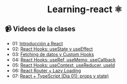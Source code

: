 <div align="center">

# Learning-react ⚛️

</div>

## 📹 Videos de la clases

- 01: [Introducción a React](https://www.twitch.tv/videos/1704282150?filter=archives&sort=time)
- 02: [React Hooks: useState y useEffect](https://www.twitch.tv/videos/1711159530?filter=archives&sort=time)
- 03: [Fetching de datos y Custom Hooks](https://www.twitch.tv/videos/1718103492?filter=archives&sort=time)
- 04: [React Hooks: useRef, useMemo, useCallback](https://www.twitch.tv/videos/1732102325?filter=archives&sort=time)
- 05: [React Hooks: useContext, useReducer, useId](https://www.twitch.tv/videos/1738955695)
- 06: [React Router + Lazy Loading](https://www.twitch.tv/videos/1745844783?filter=archives&sort=time)
- 07: [React + TypeScript (Día 01): props y state)](https://www.twitch.tv/videos/1752654224?filter=archives&sort=time)
